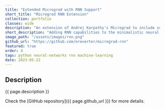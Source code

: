 ```yaml
---
title: "Extended Micrograd with RNN Support"
short_title: "Micrograd RNN Extension"
collection: portfolio
classes: wide
description: "An extension of Andrej Karpathy's Micrograd to include support for Recurrent Neural Networks (RNNs) in addition to standard neural networks. This project provides a minimalistic yet powerful way to understand and experiment with RNNs."
short_description: "Adding RNN capabilities to the minimalistic neural network framework, Micrograd."
image_path: "/assets/images/rnn.png"
github_url: "https://github.com/ereverter/micrograd-rnn"
featured: true
order: 4
tags: python neural-networks rnn machine-learning
date: 2023-05-22
---
```


Description
-----------
{{ page.description }}

Check the [GitHub repository]({{ page.github_url }}) for more details.